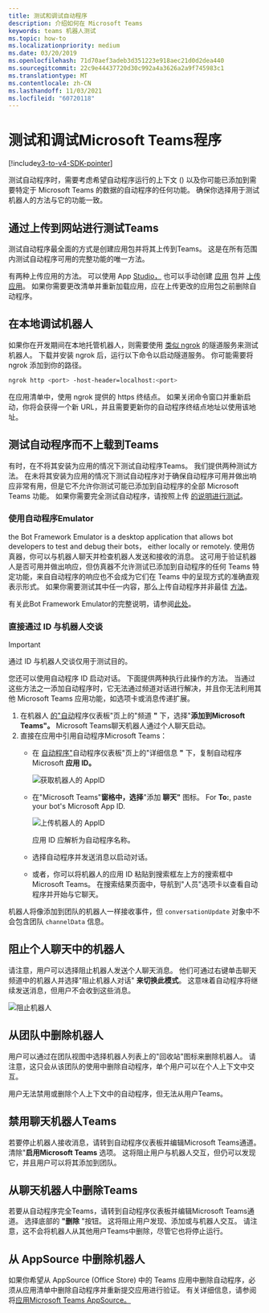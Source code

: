 ```yaml
---
title: 测试和调试自动程序
description: 介绍如何在 Microsoft Teams
keywords: teams 机器人测试
ms.topic: how-to
ms.localizationpriority: medium
ms.date: 03/20/2019
ms.openlocfilehash: 71d70aef3adeb3d351223e918aec21d0d2dea440
ms.sourcegitcommit: 22c9e44437720d30c992a4a3626a2a9f745983c1
ms.translationtype: MT
ms.contentlocale: zh-CN
ms.lasthandoff: 11/03/2021
ms.locfileid: "60720118"
---
```

# <a name="test-and-debug-your-microsoft-teams-bot"></a>测试和调试Microsoft Teams程序

[!include[v3-to-v4-SDK-pointer](~/includes/v3-to-v4-pointer-bots.md)]

测试自动程序时，需要考虑希望自动程序运行的上下文 () 以及你可能已添加到需要特定于 Microsoft Teams 的数据的自动程序的任何功能。 确保你选择用于测试机器人的方法与它的功能一致。

## <a name="test-by-uploading-to-teams"></a>通过上传到网站进行测试Teams

测试自动程序最全面的方式是创建应用包并将其上传到Teams。 这是在所有范围内测试自动程序可用的完整功能的唯一方法。

有两种上传应用的方法。 可以使用 App [Studio，](~/concepts/build-and-test/app-studio-overview.md) 也可以手动创建 [应用](~/concepts/build-and-test/apps-package.md) 包并 [上传应用](~/concepts/deploy-and-publish/apps-upload.md)。 如果你需要更改清单并重新加载应用，应在上传更改的应用包之前删除自动[](#deleting-a-bot-from-teams)程序。

## <a name="debug-your-bot-locally"></a>在本地调试机器人

如果你在开发期间在本地托管机器人，则需要使用 [类似 ngrok](https://ngrok.com/) 的隧道服务来测试机器人。 下载并安装 ngrok 后，运行以下命令以启动隧道服务。 你可能需要将 ngrok 添加到你的路径。

```bash
ngrok http <port> -host-header=localhost:<port>
```

在应用清单中，使用 ngrok 提供的 https 终结点。 如果关闭命令窗口并重新启动，你将会获得一个新 URL，并且需要更新你的自动程序终结点地址以使用该地址。

## <a name="testing-your-bot-without-uploading-to-teams"></a>测试自动程序而不上载到Teams

有时，在不将其安装为应用的情况下测试自动程序Teams。 我们提供两种测试方法。 在未将其安装为应用的情况下测试自动程序对于确保自动程序可用并做出响应非常有用，但是它不允许你测试可能已添加到自动程序的全部 Microsoft Teams 功能。 如果你需要完全测试自动程序，请按照上传 [的说明进行测试](#test-by-uploading-to-teams)。

### <a name="use-the-bot-emulator"></a>使用自动程序Emulator

the Bot Framework Emulator is a desktop application that allows bot developers to test and debug their bots， either locally or remotely. 使用仿真器，你可以与机器人聊天并检查机器人发送和接收的消息。 这可用于验证机器人是否可用并做出响应，但仿真器不允许测试已添加到自动程序的任何 Teams 特定功能，来自自动程序的响应也不会成为它们在 Teams 中的呈现方式的准确直观表示形式。 如果你需要测试其中任一内容，那么上传自动程序并非最佳 [方法](#test-by-uploading-to-teams)。

有关此Bot Framework Emulator的完整说明，请参阅[此处](/azure/bot-service/bot-service-debug-emulator?view=azure-bot-service-4.0&preserve-view=true)。

### <a name="talk-to-your-bot-directly-by-id"></a>直接通过 ID 与机器人交谈

>[!Important]
>通过 ID 与机器人交谈仅用于测试目的。

您还可以使用自动程序 ID 启动对话。 下面提供两种执行此操作的方法。 当通过这些方法之一添加自动程序时，它无法通过频道对话进行解决，并且你无法利用其他 Microsoft Teams 应用功能，如选项卡或消息传递扩展。

1. 在机器人 [的"自动](https://dev.botframework.com/bots)程序仪表板"页上的"频道 **"** 下，选择"**添加到Microsoft Teams"。** Microsoft Teams聊天机器人通过个人聊天启动。
2. 直接在应用中引用自动程序Microsoft Teams：
   * 在 [自动程序"](https://dev.botframework.com/bots)自动程序仪表板"页上的"详细信息 **"** 下，复制自动程序 Microsoft **应用 ID。**
  
     ![获取机器人的 AppID](~/assets/images/bots_appid_botframework.png)
  
   * 在"Microsoft Teams"**窗格中，选择**"添加 **聊天"** 图标。 For **To:**, paste your bot's Microsoft App ID.
  
     ![上传机器人的 AppID](~/assets/images/bots_uploading.png)

     应用 ID 应解析为自动程序名称。

   * 选择自动程序并发送消息以启动对话。
   * 或者，你可以将机器人的应用 ID 粘贴到搜索框左上方的搜索框中Microsoft Teams。 在搜索结果页面中，导航到"人员"选项卡以查看自动程序并开始与它聊天。

机器人将像添加到团队的机器人一样接收事件，但 `conversationUpdate` 对象中不会包含团队 `channelData` 信息。

## <a name="blocking-a-bot-in-personal-chat"></a>阻止个人聊天中的机器人

请注意，用户可以选择阻止机器人发送个人聊天消息。 他们可通过右键单击聊天频道中的机器人并选择"阻止机器人对话" **来切换此模式**。 这意味着自动程序将继续发送消息，但用户不会收到这些消息。

![阻止机器人](~/assets/images/bots/botdisable.png)

## <a name="removing-a-bot-from-a-team"></a>从团队中删除机器人

用户可以通过在团队视图中选择机器人列表上的"回收站"图标来删除机器人。 请注意，这只会从该团队的使用中删除自动程序，单个用户可以在个人上下文中交互。

用户无法禁用或删除个人上下文中的自动程序，但无法从用户Teams。

## <a name="disabling-a-bot-in-teams"></a>禁用聊天机器人Teams

若要停止机器人接收消息，请转到自动程序仪表板并编辑Microsoft Teams通道。 清除"**启用Microsoft Teams** 选项。 这将阻止用户与机器人交互，但仍可以发现它，并且用户可以将其添加到团队。

## <a name="deleting-a-bot-from-teams"></a>从聊天机器人中删除Teams

若要从自动程序完全Teams，请转到自动程序仪表板并编辑Microsoft Teams通道。 选择底部的 **"删除** "按钮。 这将阻止用户发现、添加或与机器人交互。 请注意，这不会将机器人从其他用户Teams中删除，尽管它也将停止运行。

## <a name="removing-your-bot-from-appsource"></a>从 AppSource 中删除机器人

如果你希望从 AppSource (Office Store) 中的 Teams 应用中删除自动程序，必须从应用清单中删除自动程序并重新提交应用进行验证。 有关详细信息，请参阅将[应用Microsoft Teams AppSource。](~/concepts/deploy-and-publish/apps-publish.md)
